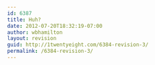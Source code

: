 ```yaml
---
id: 6387
title: Huh?
date: 2012-07-20T18:32:19-07:00
author: wbhamilton
layout: revision
guid: http://1twentyeight.com/6384-revision-3/
permalink: /6384-revision-3/
---
```

